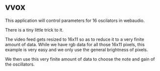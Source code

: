 # vvox
This application will control parameters for 16 oscilators in webaudio.

There is a tiny little trick to it.

The video feed gets resized to 16x11 so as to reduce it to a very finite amount of data.
While we have rgb data for all those 16x11 pixels, this example is very easy and we only use the general brightness of pixels.

We then use this very finite amount of data to choose the note and gain of the oscillators.
